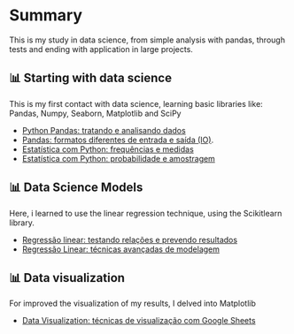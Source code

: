 # Summary
This is my study in data science, from simple analysis with pandas, through tests and ending with application in large projects. 

## 📊 Starting with data science 
This is my first contact with data science, learning basic libraries like: Pandas, Numpy, Seaborn, Matplotlib and SciPy
- [Python Pandas: tratando e analisando dados](https://cursos.alura.com.br/course/introducao-python-pandas)
- [Pandas: formatos diferentes de entrada e saída (IO)](https://cursos.alura.com.br/course/pandas-io).
- [Estatística com Python: frequências e medidas](https://cursos.alura.com.br/course/estatistica-distribuicoes-e-medidas)
- [Estatística com Python: probabilidade e amostragem](https://cursos.alura.com.br/course/estatistica-probabilidade-e-amostragem)

## 📊 Data Science Models
Here, i learned to use the linear regression technique, using the Scikitlearn library.
- [Regressão linear: testando relações e prevendo resultados](https://cursos.alura.com.br/course/data-science-modelo-regressao-linear)
- [Regressão Linear: técnicas avançadas de modelagem](https://cursos.alura.com.br/course/data-science-modelo-regressao-linear-assimetria-statsmodel)
 
## 📊 Data visualization
For improved the visualization of my results, I delved into Matplotlib
- [Data Visualization: técnicas de visualização com Google Sheets](https://cursos.alura.com.br/course/data-visualization-visualizacao-google-sheets)
